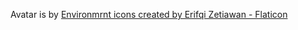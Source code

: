 Avatar is by <a href="https://www.flaticon.com/free-icons/environmrnt" title="environmrnt icons">Environmrnt icons created by Erifqi Zetiawan - Flaticon</a>
